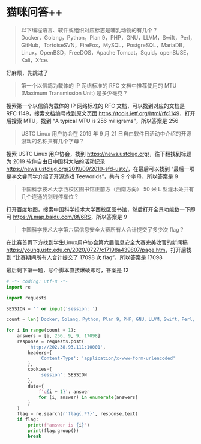 # 猫咪问答++

> 以下编程语言、软件或组织对应标志是哺乳动物的有几个？  
> Docker，Golang，Python，Plan 9，PHP，GNU，LLVM，Swift，Perl，GitHub，TortoiseSVN，FireFox，MySQL，PostgreSQL，MariaDB，Linux，OpenBSD，FreeDOS，Apache Tomcat，Squid，openSUSE，Kali，Xfce.

好麻烦，先跳过了

> 第一个以信鸽为载体的 IP 网络标准的 RFC 文档中推荐使用的 MTU (Maximum Transmission Unit) 是多少毫克？

搜索第一个以信鸽为载体的 IP 网络标准的 RFC 文档，可以找到对应的文档是 RFC 1149，搜索文档编号找到原文页面 <https://tools.ietf.org/html/rfc1149>，打开后搜索 MTU，找到 “A typical MTU is 256 milligrams”，所以答案是 256

> USTC Linux 用户协会在 2019 年 9 月 21 日自由软件日活动中介绍的开源游戏的名称共有几个字母？

搜索 USTC Linux 用户协会，找到 <https://news.ustclug.org/>，往下翻找到标题为 2019 软件自由日中国科大站的活动记录 <https://news.ustclug.org/2019/09/2019-sfd-ustc/>，在最后可以找到 “最后一项是李文睿同学介绍了开源游戏 Teeworlds”，共有 9 个字母，所以答案是 9

> 中国科学技术大学西校区图书馆正前方（西南方向） 50 米 L 型灌木处共有几个连通的划线停车位？

打开百度地图，搜索中国科学技术大学西校区图书馆，然后打开全景功能数一下即可 <https://j.map.baidu.com/8f/6RS>，所以答案是 9

> 中国科学技术大学第六届信息安全大赛所有人合计提交了多少次 flag？

在比赛首页下方找到学生Linux用户协会第六届信息安全大赛完美收官的新闻稿 <https://young.ustc.edu.cn/2020/0727/c17198a439807/page.htm>，打开后找到 “比赛期间所有人合计提交了 17098 次 flag”，所以答案是 17098

最后剩下第一题，写个脚本直接爆破即可，答案是 12

```python
# -*- coding: utf-8 -*-
import re

import requests

SESSION = '' or input('session: ')

count = len('Docker，Golang，Python，Plan 9，PHP，GNU，LLVM，Swift，Perl，GitHub，TortoiseSVN，FireFox，MySQL，PostgreSQL，MariaDB，Linux，OpenBSD，FreeDOS，Apache Tomcat，Squid，openSUSE，Kali，Xfce'.split('，'))

for i in range(count + 1):
    answers = [i, 256, 9, 9, 17098]
    response = requests.post(
        'http://202.38.93.111:10001',
        headers={
            'Content-Type': 'application/x-www-form-urlencoded'
        },
        cookies={
            'session': SESSION
        },
        data={
            f'q{i + 1}': answer
            for (i, answer) in enumerate(answers)
        }
    )
    flag = re.search(r'flag{.*?}', response.text)
    if flag:
        print(f'answer is {i}')
        print(flag.group())
        break
```
